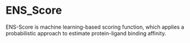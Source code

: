 # ENS_Score
ENS-Score is machine learning-based scoring function, which applies a probabilistic approach to estimate protein-ligand binding affinity.
